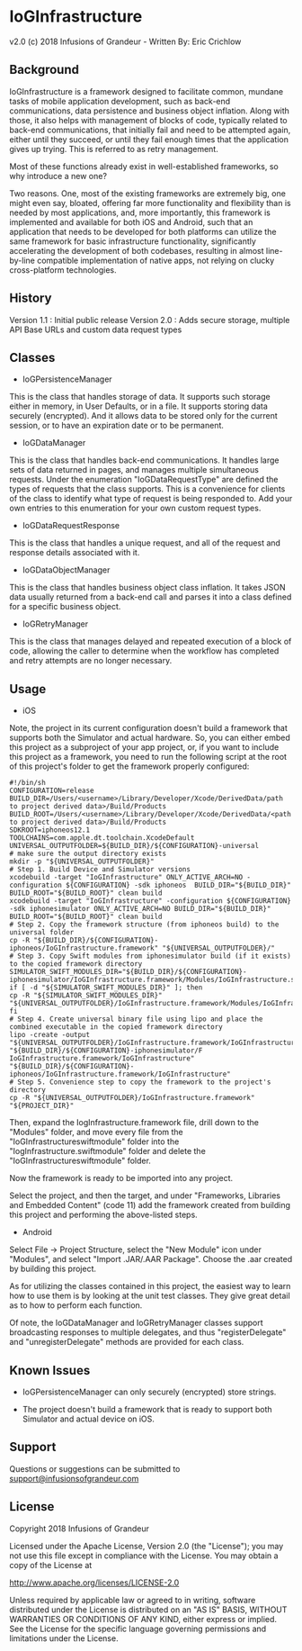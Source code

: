# IoGInfrastructure

v2.0 (c) 2018 Infusions of Grandeur - Written By: Eric Crichlow

## Background

IoGInfrastructure is a framework designed to facilitate common, mundane tasks of mobile application development, such as back-end communications, data persistence and business object inflation. Along with those, it also helps with management of blocks of code, typically related to back-end communications, that initially fail and need to be attempted again, either until they succeed, or until they fail enough times that the application gives up trying. This is referred to as retry management.

Most of these functions already exist in well-established frameworks, so why introduce a new one?

Two reasons. One, most of the existing frameworks are extremely big, one might even say, bloated, offering far more functionality and flexibility than is needed by most applications, and, more importantly, this framework is implemented and available for both iOS and Android, such that an application that needs to be developed for both platforms can utilize the same framework for basic infrastructure functionality, significantly accelerating the development of both codebases, resulting in almost line-by-line compatible implementation of native apps, not relying on clucky cross-platform technologies.

## History

Version 1.1 :	Initial public release
Version 2.0 :	Adds secure storage, multiple API Base URLs and custom data request types

## Classes

* IoGPersistenceManager

This is the class that handles storage of data. It supports such storage either in memory, in User Defaults, or in a file. It supports storing data securely (encrypted). And it allows data to be stored only for the current session, or to have an expiration date or to be permanent. 

* IoGDataManager

This is the class that handles back-end communications. It handles large sets of data returned in pages, and manages multiple simultaneous requests. Under the enumeration "IoGDataRequestType" are defined the types of requests that the class supports. This is a convenience for clients of the class to identify what type of request is being responded to. Add your own entries to this enumeration for your own custom request types.

* IoGDataRequestResponse

This is the class that handles a unique request, and all of the request and response details associated with it.

* IoGDataObjectManager

This is the class that handles business object class inflation. It takes JSON data usually returned from a back-end call and parses it into a class defined for a specific business object.

* IoGRetryManager

This is the class that manages delayed and repeated execution of a block of code, allowing the caller to determine when the workflow has completed and retry attempts are no longer necessary.

## Usage

* iOS

Note, the project in its current configuration doesn't build a framework that supports both the Simulator and actual hardware. So, you can either embed this project as a subproject of your app project, or, if you want to include this project as a framework, you need to run the following script at the root of this project's folder to get the framework properly configured:

	#!/bin/sh
	CONFIGURATION=release
	BUILD_DIR=/Users/<username>/Library/Developer/Xcode/DerivedData/path to project derived data>/Build/Products
	BUILD_ROOT=/Users/<username>/Library/Developer/Xcode/DerivedData/<path to project derived data>/Build/Products
	SDKROOT=iphoneos12.1
	TOOLCHAINS=com.apple.dt.toolchain.XcodeDefault
	UNIVERSAL_OUTPUTFOLDER=${BUILD_DIR}/${CONFIGURATION}-universal
	# make sure the output directory exists
	mkdir -p "${UNIVERSAL_OUTPUTFOLDER}"
	# Step 1. Build Device and Simulator versions
	xcodebuild -target "IoGInfrastructure" ONLY_ACTIVE_ARCH=NO -configuration ${CONFIGURATION} -sdk iphoneos  BUILD_DIR="${BUILD_DIR}" BUILD_ROOT="${BUILD_ROOT}" clean build
	xcodebuild -target "IoGInfrastructure" -configuration ${CONFIGURATION} -sdk iphonesimulator ONLY_ACTIVE_ARCH=NO BUILD_DIR="${BUILD_DIR}" BUILD_ROOT="${BUILD_ROOT}" clean build
	# Step 2. Copy the framework structure (from iphoneos build) to the universal folder
	cp -R "${BUILD_DIR}/${CONFIGURATION}-iphoneos/IoGInfrastructure.framework" "${UNIVERSAL_OUTPUTFOLDER}/"
	# Step 3. Copy Swift modules from iphonesimulator build (if it exists) to the copied framework directory
	SIMULATOR_SWIFT_MODULES_DIR="${BUILD_DIR}/${CONFIGURATION}-iphonesimulator/IoGInfrastructure.framework/Modules/IoGInfrastructure.swiftmodule/."
	if [ -d "${SIMULATOR_SWIFT_MODULES_DIR}" ]; then
	cp -R "${SIMULATOR_SWIFT_MODULES_DIR}" "${UNIVERSAL_OUTPUTFOLDER}/IoGInfrastructure.framework/Modules/IoGInfrastructureswiftmodule"
	fi
	# Step 4. Create universal binary file using lipo and place the combined executable in the copied framework directory
	lipo -create -output "${UNIVERSAL_OUTPUTFOLDER}/IoGInfrastructure.framework/IoGInfrastructure" "${BUILD_DIR}/${CONFIGURATION}-iphonesimulator/F IoGInfrastructure.framework/IoGInfrastructure" "${BUILD_DIR}/${CONFIGURATION}-iphoneos/IoGInfrastructure.framework/IoGInfrastructure"
	# Step 5. Convenience step to copy the framework to the project's directory
	cp -R "${UNIVERSAL_OUTPUTFOLDER}/IoGInfrastructure.framework" "${PROJECT_DIR}"

Then, expand the IogInfrastructure.framework file, drill down to the "Modules" folder, and move every file from the "IoGInfrastructureswiftmodule" folder into the "IogInfrastructure.swiftmodule" folder and delete the "IoGInfrastructureswiftmodule" folder.

Now the framework is ready to be imported into any project.

Select the project, and then the target, and under "Frameworks, Libraries and Embedded Content" (code 11) add the framework created from building this project and performing the above-listed steps.

* Android

Select File -> Project Structure, select the "New Module" icon under "Modules", and select "Import .JAR/.AAR Package". Choose the .aar created by building this project.

As for utilizing the classes contained in this project, the easiest way to learn how to use them is by looking at the unit test classes. They give great detail as to how to perform each function.

Of note, the IoGDataManager and IoGRetryManager classes support broadcasting responses to multiple delegates, and thus "registerDelegate" and "unregisterDelegate" methods are provided for each class.


## Known Issues

* IoGPersistenceManager can only securely (encrypted) store strings.

* The project doesn't build a framework that is ready to support both Simulator and actual device on iOS.

## Support

Questions or suggestions can be submitted to support@infusionsofgrandeur.com

## License

Copyright 2018 Infusions of Grandeur

Licensed under the Apache License, Version 2.0 (the "License");
you may not use this file except in compliance with the License.
You may obtain a copy of the License at

http://www.apache.org/licenses/LICENSE-2.0

Unless required by applicable law or agreed to in writing, software
distributed under the License is distributed on an "AS IS" BASIS,
WITHOUT WARRANTIES OR CONDITIONS OF ANY KIND, either express or implied.
See the License for the specific language governing permissions and
limitations under the License.
